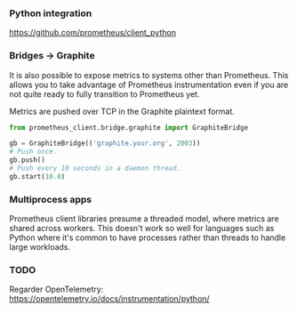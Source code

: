 
### Python integration

https://github.com/prometheus/client_python


### Bridges → Graphite

It is also possible to expose metrics to systems other than Prometheus. This allows you to take advantage of Prometheus instrumentation even if you are not quite ready to fully transition to Prometheus yet.

Metrics are pushed over TCP in the Graphite plaintext format.

```python
from prometheus_client.bridge.graphite import GraphiteBridge

gb = GraphiteBridge(('graphite.your.org', 2003))
# Push once.
gb.push()
# Push every 10 seconds in a daemon thread.
gb.start(10.0)
```

### Multiprocess apps

Prometheus client libraries presume a threaded model, where metrics are shared across workers. This doesn't work so well for languages such as Python where it's common to have processes rather than threads to handle large workloads.

### TODO

Regarder OpenTelemetry: https://opentelemetry.io/docs/instrumentation/python/